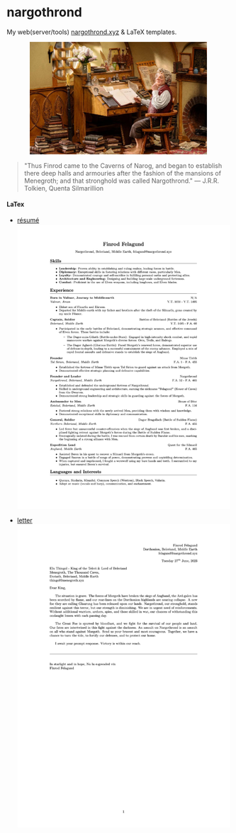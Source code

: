 # nargothrond
My web(server/tools) [nargothrond.xyz](https://nargothrond.xyz/) & LaTeX templates.
<p align="center">
  <img src="img/bag-end.jpeg" width="400" alt="Bilbo at his Bag End study">
</p>

> "Thus Finrod came to the Caverns of Narog, and began to establish there deep halls and armouries after the fashion of the mansions of Menegroth; and that stronghold was called Nargothrond."
> ― J.R.R. Tolkien, Quenta Silmarillion

#### LaTex
- [résumé](latex/resume.tex)
![résumé](img/resume.png)

- [letter](latex/letter.tex)
![letter](img/letter.png)

